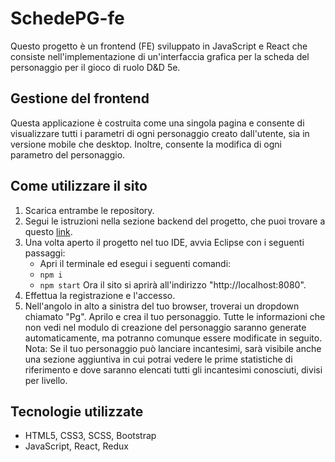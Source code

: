 # SchedePG-fe

Questo progetto è un frontend (FE) sviluppato in JavaScript e React che consiste nell'implementazione di un'interfaccia grafica per la scheda del personaggio per il gioco di ruolo D&D 5e.

## Gestione del frontend

Questa applicazione è costruita come una singola pagina e consente di visualizzare tutti i parametri di ogni personaggio creato dall'utente, sia in versione mobile che desktop. Inoltre, consente la modifica di ogni parametro del personaggio.

## Come utilizzare il sito

1. Scarica entrambe le repository.
2. Segui le istruzioni nella sezione backend del progetto, che puoi trovare a questo [link](https://github.com/VincenzoDePascale/SchedePG-be/tree/master).
3. Una volta aperto il progetto nel tuo IDE, avvia Eclipse con i seguenti passaggi:
   - Apri il terminale ed esegui i seguenti comandi:
   - `npm i`
   - `npm start`
   Ora il sito si aprirà all'indirizzo "http://localhost:8080".
4. Effettua la registrazione e l'accesso.
5. Nell'angolo in alto a sinistra del tuo browser, troverai un dropdown chiamato "Pg". Aprilo e crea il tuo personaggio. Tutte le informazioni che non vedi nel modulo di creazione del personaggio saranno generate automaticamente, ma potranno comunque essere modificate in seguito. Nota: Se il tuo personaggio può lanciare incantesimi, sarà visibile anche una sezione aggiuntiva in cui potrai vedere le prime statistiche di riferimento e dove saranno elencati tutti gli incantesimi conosciuti, divisi per livello.

## Tecnologie utilizzate

- HTML5, CSS3, SCSS, Bootstrap
- JavaScript, React, Redux
